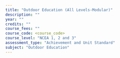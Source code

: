 ```yaml
---
title: "Outdoor Education (All Levels-Modular)"
description: ""
year: ""
credits: ""
course_fees: ""
course_code: <course_code>
course_level: "NCEA 1, 2 and 3"
assessment_type: "Achievement and Unit Standard"
subject: "Outdoor Education"
---
```

